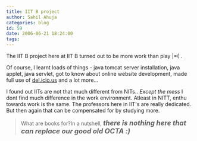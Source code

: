 ```yaml
---
title: IIT B project
author: Sahil Ahuja
categories: blog
id: 59
date: 2006-06-21 18:24:00
tags:
---
```


The IIT B project here at IIT B turned out to be more work than play |=( .

Of course, I learnt loads of things - java tomcat server installation, java applet,  java servlet, got to know about online website development, made full use of [del.icio.us](http://del.icio.us/sahilahuja)  and a lot more...

I found out IITs are not that much different from NITs.. <span style="font-style:italic;">Except the mess </span>I dont find much difference in the work environment. Atleast in NITT, enthu towards work is the same. The professors here in IIT's are really dedicated. But then again that can be compensated for by studying more.
> What are books for?In a nutshell, <span style="font-weight:bold;font-style:italic;font-size:130%;">there is nothing here that can replace our good old OCTA :)

</span>